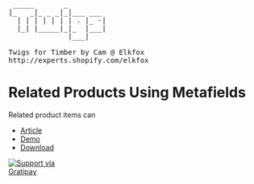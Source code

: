<pre>       
 _____       _         
|_   _|_ _ _|_|___ ___ 
  | | | | | | | . |_ -|
  |_| |_____|_|_  |___|
              |___|    

Twigs for Timber by Cam @ Elkfox
http://experts.shopify.com/elkfox
</pre>

# Related Products Using Metafields
Related product items can 

* [Article](http://twigs.club/library/related-products-using-metafields)
* [Demo](https://twigs-demo.myshopify.com/products/related-products-using-metafields)
* [Download](https://github.com/Twigs-for-Timber/related-products-using-metafields)


<a href="https://gratipay.com/Cam/">
  <img alt="Support via Gratipay" src="https://cdn.rawgit.com/gratipay/gratipay-badge/2.3.0/dist/gratipay.svg" style="max-width:100px;" />
</a>
